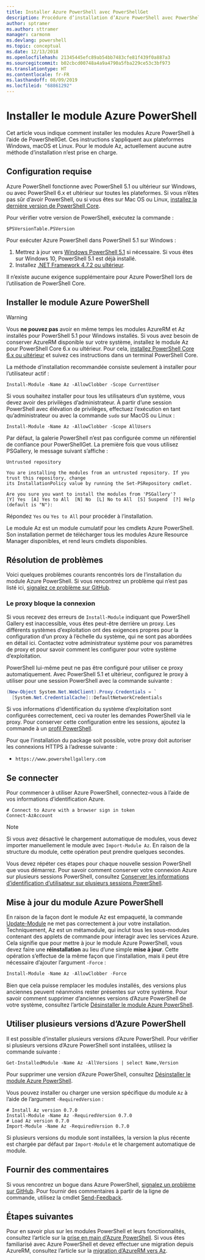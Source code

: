 ```yaml
---
title: Installer Azure PowerShell avec PowerShellGet
description: Procédure d’installation d’Azure PowerShell avec PowerShellGet
author: sptramer
ms.author: sttramer
manager: carmonm
ms.devlang: powershell
ms.topic: conceptual
ms.date: 12/13/2018
ms.openlocfilehash: 21345445efc89ab54bb7483cfe81f439f0a887a3
ms.sourcegitcommit: b02cbcd00748a4a9a4790a5fba229ce53c3bf973
ms.translationtype: HT
ms.contentlocale: fr-FR
ms.lasthandoff: 08/09/2019
ms.locfileid: "68861292"
---
```

# <a name="install-the-azure-powershell-module"></a>Installer le module Azure PowerShell

Cet article vous indique comment installer les modules Azure PowerShell à l’aide de PowerShellGet. Ces instructions s’appliquent aux plateformes Windows, macOS et Linux. Pour le module Az, actuellement aucune autre méthode d’installation n’est prise en charge.

## <a name="requirements"></a>Configuration requise

Azure PowerShell fonctionne avec PowerShell 5.1 ou ultérieur sur Windows, ou avec PowerShell 6.x et ultérieur sur toutes les plateformes. Si vous n’êtes pas sûr d’avoir PowerShell, ou si vous êtes sur Mac OS ou Linux, [installez la dernière version de PowerShell Core](/powershell/scripting/install/installing-powershell#powershell-core).

Pour vérifier votre version de PowerShell, exécutez la commande :

```powershell-interactive
$PSVersionTable.PSVersion
```

Pour exécuter Azure PowerShell dans PowerShell 5.1 sur Windows :

1. Mettrez à jour vers [Windows PowerShell 5.1](/powershell/scripting/install/installing-windows-powershell#upgrading-existing-windows-powershell) si nécessaire. Si vous êtes sur Windows 10, PowerShell 5.1 est déjà installé.
2. Installez [.NET Framework 4.7.2 ou ultérieur](/dotnet/framework/install).

Il n’existe aucune exigence supplémentaire pour Azure PowerShell lors de l’utilisation de PowerShell Core.

## <a name="install-the-azure-powershell-module"></a>Installer le module Azure PowerShell

> [!WARNING]
> Vous __ne pouvez pas__ avoir en même temps les modules AzureRM et Az installés pour PowerShell 5.1 pour Windows installés. Si vous avez besoin de conserver AzureRM disponible sur votre système, installez le module Az pour PowerShell Core 6.x ou ultérieur. Pour cela, [installez PowerShell Core 6.x ou ultérieur](https://docs.microsoft.com/powershell/scripting/install/installing-powershell-core-on-windows) et suivez ces instructions dans un terminal PowerShell Core.

La méthode d’installation recommandée consiste seulement à installer pour l’utilisateur actif :

```powershell-interactive
Install-Module -Name Az -AllowClobber -Scope CurrentUser
```

Si vous souhaitez installer pour tous les utilisateurs d’un système, vous devez avoir des privilèges d’administrateur. À partir d’une session PowerShell avec élévation de privilèges, effectuez l’exécution en tant qu’administrateur ou avec la commande `sudo` sur MacOS ou Linux :

```powershell-interactive
Install-Module -Name Az -AllowClobber -Scope AllUsers
```

Par défaut, la galerie PowerShell n’est pas configurée comme un référentiel de confiance pour PowerShellGet. La première fois que vous utilisez PSGallery, le message suivant s’affiche :

```output
Untrusted repository

You are installing the modules from an untrusted repository. If you trust this repository, change
its InstallationPolicy value by running the Set-PSRepository cmdlet.

Are you sure you want to install the modules from 'PSGallery'?
[Y] Yes  [A] Yes to All  [N] No  [L] No to All  [S] Suspend  [?] Help (default is "N"):
```

Répondez `Yes` ou `Yes to All` pour procéder à l’installation.

Le module Az est un module cumulatif pour les cmdlets Azure PowerShell. Son installation permet de télécharger tous les modules Azure Resource Manager disponibles, et rend leurs cmdlets disponibles.

## <a name="troubleshooting"></a>Résolution de problèmes

Voici quelques problèmes courants rencontrés lors de l’installation du module Azure PowerShell. Si vous rencontrez un problème qui n’est pas listé ici, [signalez ce problème sur GitHub](https://github.com/azure/azure-powershell/issues).

### <a name="proxy-blocks-connection"></a>Le proxy bloque la connexion

Si vous recevez des erreurs de `Install-Module` indiquant que PowerShell Gallery est inaccessible, vous êtes peut-être derrière un proxy. Les différents systèmes d’exploitation ont des exigences propres pour la configuration d’un proxy à l’échelle du système, qui ne sont pas abordées en détail ici. Contactez votre administrateur système pour vos paramètres de proxy et pour savoir comment les configurer pour votre système d’exploitation.

PowerShell lui-même peut ne pas être configuré pour utiliser ce proxy automatiquement. Avec PowerShell 5.1 et ultérieur, configurez le proxy à utiliser pour une session PowerShell avec la commande suivante :

```powershell
(New-Object System.Net.WebClient).Proxy.Credentials = `
  [System.Net.CredentialCache]::DefaultNetworkCredentials
```

Si vos informations d’identification du système d’exploitation sont configurées correctement, ceci va router les demandes PowerShell via le proxy.
Pour conserver cette configuration entre les sessions, ajoutez la commande à un [profil PowerShell](/powershell/module/microsoft.powershell.core/about/about_profiles).

Pour que l’installation du package soit possible, votre proxy doit autoriser les connexions HTTPS à l’adresse suivante :

* `https://www.powershellgallery.com`

## <a name="sign-in"></a>Se connecter

Pour commencer à utiliser Azure PowerShell, connectez-vous à l’aide de vos informations d’identification Azure.

```powershell-interactive
# Connect to Azure with a browser sign in token
Connect-AzAccount
```

> [!NOTE]
>
> Si vous avez désactivé le chargement automatique de modules, vous devez importer manuellement le module avec `Import-Module Az`. En raison de la structure du module, cette opération peut prendre quelques secondes.

Vous devez répéter ces étapes pour chaque nouvelle session PowerShell que vous démarrez. Pour savoir comment conserver votre connexion Azure sur plusieurs sessions PowerShell, consultez [Conserver les informations d’identification d’utilisateur sur plusieurs sessions PowerShell](context-persistence.md).

## <a name="update-the-azure-powershell-module"></a>Mise à jour du module Azure PowerShell

En raison de la façon dont le module Az est empaqueté, la commande [Update-Module](/powershell/module/powershellget/update-module) ne met pas correctement à jour votre installation. Techniquement, Az est un métamodule, qui inclut tous les sous-modules contenant des applets de commande pour interagir avec les services Azure. Cela signifie que pour mettre à jour le module Azure PowerShell, vous devez faire une __réinstallation__ au lieu d’une simple __mise à jour__. Cette opération s’effectue de la même façon que l’installation, mais il peut être nécessaire d’ajouter l’argument `-Force` :

```powershell
Install-Module -Name Az -AllowClobber -Force
```

Bien que cela puisse remplacer les modules installés, des versions plus anciennes peuvent néanmoins rester présentes sur votre système.
Pour savoir comment supprimer d’anciennes versions d’Azure PowerShell de votre système, consultez l’article [Désinstaller le module Azure PowerShell](uninstall-az-ps.md).

## <a name="use-multiple-versions-of-azure-powershell"></a>Utiliser plusieurs versions d’Azure PowerShell

Il est possible d’installer plusieurs versions d’Azure PowerShell. Pour vérifier si plusieurs versions d’Azure PowerShell sont installées, utilisez la commande suivante :

```powershell-interactive
Get-InstalledModule -Name Az -AllVersions | select Name,Version
```

Pour supprimer une version d’Azure PowerShell, consultez [Désinstaller le module Azure PowerShell](uninstall-az-ps.md).

Vous pouvez installer ou charger une version spécifique du module `Az` à l’aide de l’argument `-RequiredVersion` :

```powershell-interactive
# Install Az version 0.7.0
Install-Module -Name Az -RequiredVersion 0.7.0 
# Load Az version 0.7.0
Import-Module -Name Az -RequiredVersion 0.7.0
```

Si plusieurs versions du module sont installées, la version la plus récente est chargée par défaut par `Import-Module` et le chargement automatique de module.

## <a name="provide-feedback"></a>Fournir des commentaires

Si vous rencontrez un bogue dans Azure PowerShell, [signalez un problème sur GitHub](https://github.com/Azure/azure-powershell/issues).
Pour fournir des commentaires à partir de la ligne de commande, utilisez la cmdlet [Send-Feedback](/powershell/module/az.accounts/send-feedback).

## <a name="next-steps"></a>Étapes suivantes

Pour en savoir plus sur les modules PowerShell et leurs fonctionnalités, consultez l’article sur la [prise en main d’Azure PowerShell](get-started-azureps.md).
Si vous êtes familiarisé avec Azure PowerShell et devez effectuer une migration depuis AzureRM, consultez l’article sur la [migration d’AzureRM vers Az](migrate-from-azurerm-to-az.md).
